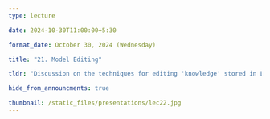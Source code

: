 ```yaml
---
type: lecture

date: 2024-10-30T11:00:00+5:30

format_date: October 30, 2024 (Wednesday) 

title: "21. Model Editing"

tldr: "Discussion on the techniques for editing 'knowledge' stored in LLMs without further re-training."

hide_from_announcments: true

thumbnail: /static_files/presentations/lec22.jpg
---
```

